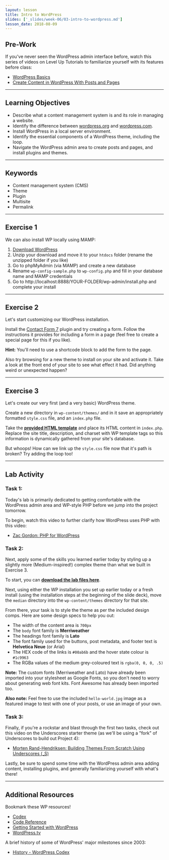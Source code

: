 ```yaml
---
layout: lesson
title: Intro to WordPress
slides: ['_slides/week-06/03-intro-to-wordpress.md']
lesson_date: 2018-08-09
---
```


## Pre-Work

If you've never seen the WordPress admin interface before, watch this series of videos on Level Up Tutorials to familiarize yourself with its features before class:

* [WordPress Basics](https://leveluptutorials.com/tutorials/wordpress-basics/series-introduction)
* [Create Content in WordPress With Posts and Pages
  ](https://code.tutsplus.com/courses/create-content-in-wordpress-with-posts-and-pages)

---

## Learning Objectives

* Describe what a content management system is and its role in managing a website.
* Identify the difference between [wordpress.org](https://wordpress.org/) and [wordpress.com](https://wordpress.com/).
* Install WordPress in a local server environment.
* Identify the essential components of a WordPress theme, including the loop.
* Navigate the WordPress admin area to create posts and pages, and install plugins and themes.

---

## Keywords

* Content management system (CMS)
* Theme
* Plugin
* Multisite
* Permalink

---

## Exercise 1

We can also install WP locally using MAMP:

1.  [Download WordPress](https://wordpress.org/download/)
2.  Unzip your download and move it to your `htdocs` folder (rename the unzipped folder if you like)
3.  Go to phpMyAdmin (via MAMP) and create a new database
4.  Rename `wp-config-sample.php` to `wp-config.php` and fill in your database name and MAMP credentials
5.  Go to http://localhost:8888/YOUR-FOLDER/wp-admin/install.php and complete your install

---

## Exercise 2

Let's start customizing our WordPress installation.

Install the [Contact Form 7](https://wordpress.org/plugins/contact-form-7/) plugin and try creating a form. Follow the instructions it provides for including a form in a page (feel free to create a special page for this if you like).

**Hint:** You'll need to use a shortcode block to add the form to the page.

Also try browsing for a new theme to install on your site and activate it. Take a look at the front end of your site to see what effect it had. Did anything weird or unexpected happen?

---

## Exercise 3

Let's create our very first (and a very basic) WordPress theme.

Create a new directory in `wp-content/themes/` and in it save an appropriately formatted `style.css` file, and an `index.php` file.

Take the **[provided HTML template](/public/files/exercises/wp-first-theme.zip)** and place its HTML content in `index.php`. Replace the site title, description, and charset with WP template tags so this information is dynamically gathered from your site's database.

But whoops! How can we link up the `style.css` file now that it's path is broken? Try adding the loop too!

---

## Lab Activity

### Task 1:

Today's lab is primarily dedicated to getting comfortable with the WordPress admin area and WP-style PHP before we jump into the project tomorrow.

To begin, watch this video to further clarify how WordPress uses PHP with this video:

* [Zac Gordon: PHP for WordPress](http://wordpress.tv/2015/09/20/zac-gordon-php-for-wordpress/)

### Task 2:

Next, apply some of the skills you learned earlier today by styling up a slightly more (Medium-inspired!) complex theme than what we built in Exercise 3.

To start, you can **[download the lab files here](/public/files/labs/wp-theme-lab.zip)**.

Next, using either the WP installation you set up earlier today or a fresh install (using the installation steps at the beginning of the slide deck), move the `median` directory into the `wp-content/themes` directory for that site.

From there, your task is to style the theme as per the included design comps. Here are some design specs to help you out:

* The width of the content area is `700px`
* The `body` font family is **Merriweather**
* The headings font family is **Lato**
* The font family used for the buttons, post metadata, and footer text is **Helvetica Neue** (or Arial)
* The HEX code of the links is `#00ab6b` and the hover state colour is `#1c9963`
* The RGBa values of the medium grey-coloured text is `rgba(0, 0, 0, .5)`

**Note:** The custom fonts (Merriweather and Lato) have already been imported into your stylesheet as Google Fonts, so you don't need to worry about generating web font kits. Font Awesome has already been imported too.

**Also note:** Feel free to use the included `hello-world.jpg` image as a featured image to test with one of your posts, or use an image of your own.

### Task 3:

Finally, if you're a rockstar and blast through the first two tasks, check out this video on the Underscores starter theme (as we'll be using a "fork" of Underscores to build out Project 4):

* [Morten Rand-Hendriksen: Building Themes From Scratch Using Underscores (\_S)](http://wordpress.tv/2015/06/09/morten-rand-hendriksen-building-themes-from-scratch-using-underscores-_s/)

Lastly, be sure to spend some time with the WordPress admin area adding content, installing plugins, and generally familiarizing yourself with what's there!

---

## Additional Resources

Bookmark these WP resources!

* [Codex](https://codex.wordpress.org/)
* [Code Reference](https://developer.wordpress.org/reference/)
* [Getting Started with WordPress](https://codex.wordpress.org/Getting_Started_with_WordPress)
* [WordPress.tv](http://wordpress.tv/)

A brief history of some of WordPress' major milestones since 2003:

* [History - WordPress Codex](https://codex.wordpress.org/History)
